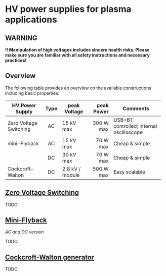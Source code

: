 # HV power supplies for plasma applications

## WARNING

**!! Manipulation of high voltages includes sincere health risks. Please make sure you are familiar with all safety instructions and necessary practices!**

## Overview

The following table provides an overview on the available constructions including basic properties:

| HV Power Supply        | Type | peak Voltage    | peak Power | Comments |
|------------------------|:----:|-----------------|-----------:|----------|
| Zero Voltage Switching |  AC  |  15 kV max      |  300 W max | USB+BT controlled; internal oscilloscope |
| mini-Flyback           |  AC  |  15 kV max      |   70 W max | Cheap & simple |
|                        |  DC  |  30 kV max      |   70 W max | Cheap & simple |
| Cockcroft-Walton       |  DC  | 2.8 kV / module |  500 W max | Easy scalable  |

## [Zero Voltage Switching](https://github.com/SebastianDahle/PlasmaSolution/tree/master/HV_power_supplies/ZVS-driver)

TODO

## [Mini-Flyback](https://github.com/SebastianDahle/PlasmaSolution/tree/master/HV_power_supplies/mini-Flyback)

*AC and DC version*

TODO

## [Cockcroft-Walton generator](https://github.com/SebastianDahle/PlasmaSolution/tree/master/HV_power_supplies/Cockcroft-Walton)

TODO
